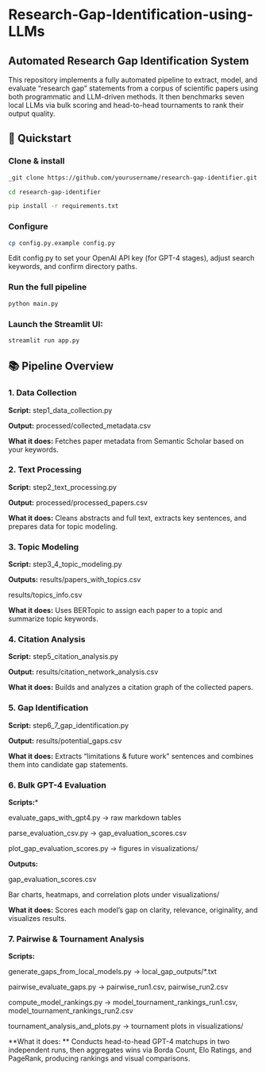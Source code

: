 # Research-Gap-Identification-using-LLMs
## Automated Research Gap Identification System

This repository implements a fully automated pipeline to extract, model, and evaluate “research gap” statements from a corpus of scientific papers using both programmatic and LLM-driven methods. It then benchmarks seven local LLMs via bulk scoring and head-to-head tournaments to rank their output quality.

## 🚀 Quickstart
### Clone & install
```bash
_git clone https://github.com/yourusername/research-gap-identifier.git

cd research-gap-identifier

pip install -r requirements.txt
```

### Configure
```bash
cp config.py.example config.py
```
Edit config.py to set your OpenAI API key (for GPT-4 stages), adjust search keywords, and confirm directory paths.

### Run the full pipeline
```bash
python main.py
```
### Launch the Streamlit UI:
```bash
streamlit run app.py
```
## 📚 Pipeline Overview

### 1. Data Collection
**Script:** step1_data_collection.py

**Output:** processed/collected_metadata.csv

**What it does:** Fetches paper metadata from Semantic Scholar based on your keywords.

### 2. Text Processing
**Script:** step2_text_processing.py

**Output:** processed/processed_papers.csv

**What it does:** Cleans abstracts and full text, extracts key sentences, and prepares data for topic modeling.

### 3. Topic Modeling
**Script:** step3_4_topic_modeling.py

**Outputs:**
results/papers_with_topics.csv

results/topics_info.csv

**What it does:** Uses BERTopic to assign each paper to a topic and summarize topic keywords.
### 4. Citation Analysis
**Script:** step5_citation_analysis.py

**Output:** results/citation_network_analysis.csv

**What it does:** Builds and analyzes a citation graph of the collected papers.

### 5. Gap Identification
**Script:** step6_7_gap_identification.py

**Output:** results/potential_gaps.csv

**What it does:** Extracts “limitations & future work” sentences and combines them into candidate gap statements.

### 6. Bulk GPT-4 Evaluation
**Scripts:***

evaluate_gaps_with_gpt4.py → raw markdown tables

parse_evaluation_csv.py → gap_evaluation_scores.csv

plot_gap_evaluation_scores.py → figures in visualizations/

**Outputs:**

gap_evaluation_scores.csv

Bar charts, heatmaps, and correlation plots under visualizations/

**What it does:** Scores each model’s gap on clarity, relevance, originality, and visualizes results.
### 7. Pairwise & Tournament Analysis
**Scripts:**

generate_gaps_from_local_models.py → local_gap_outputs/*.txt

pairwise_evaluate_gaps.py → pairwise_run1.csv, pairwise_run2.csv

compute_model_rankings.py → model_tournament_rankings_run1.csv, model_tournament_rankings_run2.csv

tournament_analysis_and_plots.py → tournament plots in visualizations/

**What it does: ** Conducts head-to-head GPT-4 matchups in two independent runs, then aggregates wins via Borda Count, Elo Ratings, and PageRank, producing rankings and visual comparisons.
